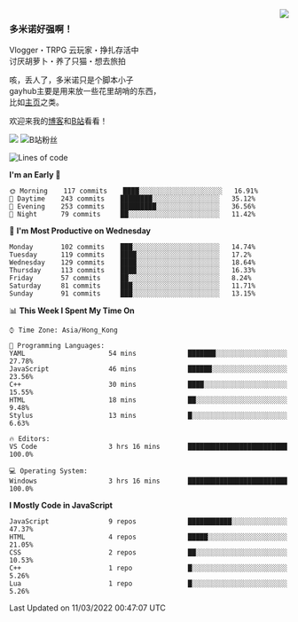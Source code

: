 <a href="#">
<img align="right" src="https://github-readme-stats.vercel.app/api?username=DomeenoH&hide=stars,issues,contribs&show_icons=true&hide_border=true&icon_color=586069&title_color=a0a9af">
<!--<img align="right" src="https://stats.justsong.cn/api/bilibili/?id=3596837">-->
</a>

### 多米诺好强啊！

Vlogger・TRPG 云玩家・挣扎存活中  
讨厌胡萝卜・养了只猫・想去旅拍  

咳，丢人了，多米诺只是个脚本小子  
gayhub主要是用来放一些花里胡哨的东西，  
比如[主页](https://dominoh.com)之类。

欢迎来我的[博客](https://blog.dominoh.com)和[B站](https://b.dominoh.com)看看！  

![](https://komarev.com/ghpvc/?username=DomeenoH&color=blue)  <img src="https://bilistats.lonelyion.com/followers?uid=3596837&style=flat" alt="B站粉丝"/>  
<!--START_SECTION:waka-->
![Lines of code](https://img.shields.io/badge/From%20Hello%20World%20I%27ve%20Written-3%20Million%20lines%20of%20code-blue)

**I'm an Early 🐤** 

```text
🌞 Morning    117 commits    ████░░░░░░░░░░░░░░░░░░░░░   16.91% 
🌆 Daytime    243 commits    ████████░░░░░░░░░░░░░░░░░   35.12% 
🌃 Evening    253 commits    █████████░░░░░░░░░░░░░░░░   36.56% 
🌙 Night      79 commits     ██░░░░░░░░░░░░░░░░░░░░░░░   11.42%

```
📅 **I'm Most Productive on Wednesday** 

```text
Monday       102 commits    ███░░░░░░░░░░░░░░░░░░░░░░   14.74% 
Tuesday      119 commits    ████░░░░░░░░░░░░░░░░░░░░░   17.2% 
Wednesday    129 commits    ████░░░░░░░░░░░░░░░░░░░░░   18.64% 
Thursday     113 commits    ████░░░░░░░░░░░░░░░░░░░░░   16.33% 
Friday       57 commits     ██░░░░░░░░░░░░░░░░░░░░░░░   8.24% 
Saturday     81 commits     ███░░░░░░░░░░░░░░░░░░░░░░   11.71% 
Sunday       91 commits     ███░░░░░░░░░░░░░░░░░░░░░░   13.15%

```


📊 **This Week I Spent My Time On** 

```text
⌚︎ Time Zone: Asia/Hong_Kong

💬 Programming Languages: 
YAML                     54 mins             ███████░░░░░░░░░░░░░░░░░░   27.78% 
JavaScript               46 mins             ██████░░░░░░░░░░░░░░░░░░░   23.56% 
C++                      30 mins             ████░░░░░░░░░░░░░░░░░░░░░   15.55% 
HTML                     18 mins             ██░░░░░░░░░░░░░░░░░░░░░░░   9.48% 
Stylus                   13 mins             █░░░░░░░░░░░░░░░░░░░░░░░░   6.63%

🔥 Editors: 
VS Code                  3 hrs 16 mins       █████████████████████████   100.0%

💻 Operating System: 
Windows                  3 hrs 16 mins       █████████████████████████   100.0%

```

**I Mostly Code in JavaScript** 

```text
JavaScript               9 repos             ███████████░░░░░░░░░░░░░░   47.37% 
HTML                     4 repos             █████░░░░░░░░░░░░░░░░░░░░   21.05% 
CSS                      2 repos             ██░░░░░░░░░░░░░░░░░░░░░░░   10.53% 
C++                      1 repo              █░░░░░░░░░░░░░░░░░░░░░░░░   5.26% 
Lua                      1 repo              █░░░░░░░░░░░░░░░░░░░░░░░░   5.26%

```



 Last Updated on 11/03/2022 00:47:07 UTC
<!--END_SECTION:waka-->

